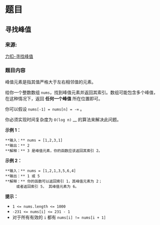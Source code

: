 # 题目

## 寻找峰值

### 来源:

[力扣-寻找峰值](https://leetcode.cn/problems/find-peak-element/)

### 题目内容

峰值元素是指其值严格大于左右相邻值的元素。

给你一个整数数组 `nums`，找到峰值元素并返回其索引。数组可能包含多个峰值，在这种情况下，返回 **任何一个峰值** 所在位置即可。

你可以假设 `nums[-1] = nums[n] = -∞` 。

你必须实现时间复杂度为 `O(log n)` __ 的算法来解决此问题。



**示例 1：**

    
    
    **输入：** nums = [1,2,3,1]
    **输出：** 2
    **解释：** 3 是峰值元素，你的函数应该返回其索引 2。

**示例  2：**

    
    
    **输入：** nums = [1,2,1,3,5,6,4]
    **输出：** 1 或 5 
    **解释：** 你的函数可以返回索引 1，其峰值元素为 2；
         或者返回索引 5， 其峰值元素为 6。
    



**提示：**

  * `1 <= nums.length <= 1000`
  * `-231 <= nums[i] <= 231 - 1`
  * 对于所有有效的 `i` 都有 `nums[i] != nums[i + 1]`

